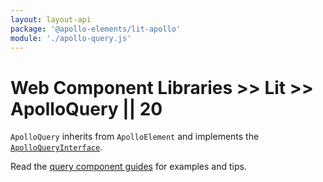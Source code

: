 ```yaml
---
layout: layout-api
package: '@apollo-elements/lit-apollo'
module: './apollo-query.js'
---
```

# Web Component Libraries >> Lit >> ApolloQuery || 20

`ApolloQuery` inherits from `ApolloElement` and implements the [`ApolloQueryInterface`](/api/interfaces/query/).

Read the [query component guides](../../../../guides/usage/queries/) for examples and tips.
